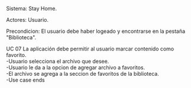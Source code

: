   
Sistema: Stay Home.

Actores: Usuario.

Precondicion: El usuario debe haber logeado y encontrarse en la pestaña "Biblioteca".

UC 07 La aplicación debe permitir al usuario marcar contenido como favorito.<br/>
-Usuario selecciona el archivo que desee.<br/>
-Usuario le da a la opcion de agregar archivo a favoritos.<br/>
-El archivo se agrega a la seccion de favoritos de la biblioteca.<br/>
-Use case ends
